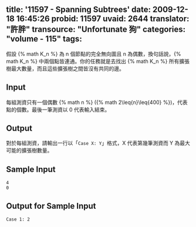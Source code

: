 title: '11597 - Spanning Subtrees'
date: 2009-12-18 16:45:26
probid: 11597
uvaid: 2644
translator: "許胖"
transource: "Unfortunate 狗"
categories: "volume - 115"
tags:
---

假設 {% math K_n %} 為 n 個節點的完全無向圖且 n 為偶數，換句話說，{% math K_n %} 中兩個點皆連通。你的任務就是去找出 {% math K_n %} 所有擴張樹最大數量，而且這些擴張樹之間皆沒有共同的邊。

<!-- more -->

## Input ##

每組測資只有一個偶數 {% math n %} ({% math 2\leq{n}\leq{400} %})，代表點的個數。最後一筆測資以 0 代表輸入結束。

## Output ##

對於每組測資，請輸出一行以「`Case X: Y`」格式，X 代表第幾筆測資而 Y 為最大可能的擴張樹數量。

## Sample Input ##

	4
	0

## Output for Sample Input ##

	Case 1: 2